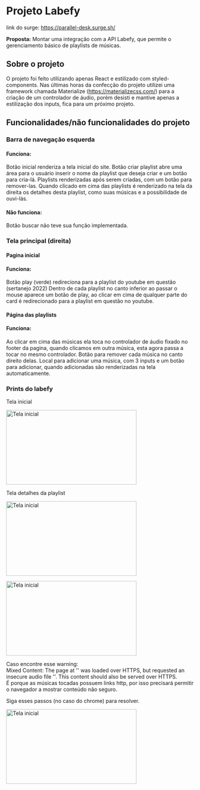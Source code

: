 # Projeto Labefy

link do surge: https://parallel-desk.surge.sh/

**Proposta:**  Montar uma integração com a API Labefy, que permite o gerenciamento básico de playlists de músicas.

## Sobre o projeto

O projeto foi feito utilizando apenas React e estilizado com styled-components. Nas últimas horas da confecção do projeto utilizei uma framework chamada Materialize (https://materializecss.com/) para a criação de um controlador de áudio, porém desisti e mantive apenas a estilização dos inputs, fica para um próximo projeto. 

## Funcionalidades/não funcionalidades do projeto

### Barra de navegação esquerda
#### Funciona:<br>
Botão inicial renderiza a tela inicial do site.
Botão criar playlist abre uma área para o usuário inserir o nome da playlist que deseja criar e um botão para cria-lá.
Playlists renderizadas após serem criadas, com um botão para remover-las. Quando clicado em cima das playlists é renderizado na tela da direita os detalhes desta playlist,  como suas músicas e a possibilidade de ouvi-lás.

#### Não funciona:<br>
Botão buscar não teve sua função implementada.

### Tela principal (direita)

#### Pagina inicial<br>
#### Funciona:<br>
Botão play (verde) redireciona para a playlist do youtube em questão (sertanejo 2022)
Dentro de cada playlist no canto inferior ao passar o mouse aparece um botão de play, ao clicar em cima de qualquer parte do card é redirecionado para a playlist em questão no youtube.

#### Página das playlists<br>
#### Funciona:<br>
Ao clicar em cima das músicas ela toca no controlador de áudio fixado no footer da pagina, quando clicamos em outra música, esta agora passa a tocar no mesmo controlador.
Botão para remover cada música no canto direito delas.
Local para adicionar uma música, com 3 inputs e um botão para adicionar, quando adicionadas são renderizadas na tela automaticamente. 

### Prints do labefy

<p>Tela inicial</p>
<img src="https://user-images.githubusercontent.com/100432523/175800707-3c2830ab-8ec4-46fc-9c6f-19d037d1a51b.png" alt="Tela inicial" width="350px" height="200px"/>

<p>Tela detalhes da playlist</p>
<img src="https://user-images.githubusercontent.com/100432523/175800708-a77bbecc-7588-4373-92f5-64726c186525.png" alt="Tela inicial" width="350px" height="200px"/>

<p></p>
<img src="https://user-images.githubusercontent.com/100432523/175800709-54b05033-8e00-4618-8984-6b5e481801ad.png" alt="Tela inicial" width="350px" height="200px"/>

Caso encontre esse warning:<br>
Mixed Content: The page at '<URL>' was loaded over HTTPS, but requested an insecure audio file '<URL>'. This content should also be served over HTTPS.<br>
É porque as músicas tocadas possuem links http, por isso precisará permitir o navegador a mostrar conteúdo não seguro.
  
 <p>Siga esses passos (no caso do chrome) para resolver.</p>
 <img src="https://user-images.githubusercontent.com/100432523/175832520-c2167f87-459d-45f4-998c-418f3a7a488a.png" alt="Tela inicial" width="350px" height="200px"/>
